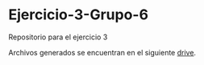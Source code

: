 # Ejercicio-3-Grupo-6
Repositorio para el ejercicio 3

Archivos generados se encuentran en el siguiente <a href='https://drive.google.com/drive/folders/1Ea8stwog7e7C0gkNIvciRUt9zVTQybsq?usp=sharing'>drive</a>.